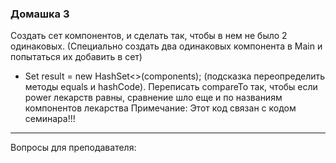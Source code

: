 ### Домашка 3

Создать сет компонентов, и сделать так, чтобы в нем не было 2 одинаковых. (Специально создать два одинаковых компонента в Main и попытаться их добавить в сет)
* Set<Component> result = new HashSet<>(components); (подсказка переопределить методы equals и hashCode).
  Переписать compareTo так, чтобы если power лекарств равны, сравнение шло еще и по названиям компонентов лекарства
  Примечание: Этот код связан с кодом семинара!!!

---

Вопросы для преподавателя:
